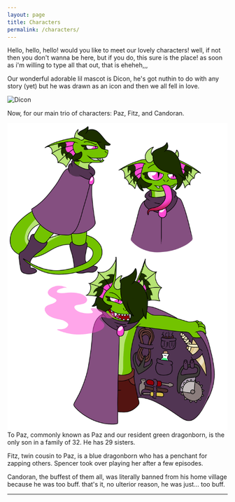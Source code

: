```yaml
---
layout: page
title: Characters
permalink: /characters/
---
```


Hello, hello, hello! would you like to meet our lovely characters! well, if not then you don't wanna be here, but if you do, this sure is the place! as soon as i'm willing to type all that out, that is eheheh,,,

Our wonderful adorable lil mascot is Dicon, he's got nuthin to do with any story (yet) but he was drawn as an icon and then we all fell in love.

![Dicon](https://dnd.cold.org/img/dicon.png)

Now, for our main trio of characters: Paz, Fitz, and Candoran.

![To Paz](/img/paz.png)
To Paz, commonly known as Paz and our resident green dragonborn, is the only son in a family of 32. He has 29 sisters.


Fitz, twin cousin to Paz, is a blue dragonborn who has a penchant for zapping others. Spencer took over playing her after a few episodes.

Candoran, the buffest of them all, was literally banned from his home village because he was too buff. that's it, no ulterior reason, he was just... too buff.

---
